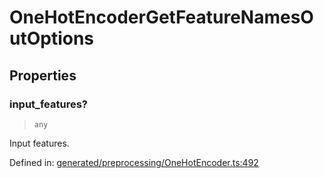 # OneHotEncoderGetFeatureNamesOutOptions

## Properties

### input\_features?

> `any`

Input features.

Defined in:  [generated/preprocessing/OneHotEncoder.ts:492](https://github.com/transitive-bullshit/scikit-learn-ts/blob/122b3c0/packages/sklearn/src/generated/preprocessing/OneHotEncoder.ts#L492)
